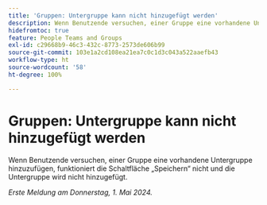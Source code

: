 ```yaml
---
title: 'Gruppen: Untergruppe kann nicht hinzugefügt werden'
description: Wenn Benutzende versuchen, einer Gruppe eine vorhandene Untergruppe hinzuzufügen, funktioniert die Schaltfläche „Speichern“ nicht und die Untergruppe wird nicht hinzugefügt.
hidefromtoc: true
feature: People Teams and Groups
exl-id: c29668b9-46c3-432c-8773-2573de606b99
source-git-commit: 103e1a2cd108ea21ea7c0c1d3c043a522aaefb43
workflow-type: ht
source-wordcount: '58'
ht-degree: 100%

---
```


# Gruppen: Untergruppe kann nicht hinzugefügt werden

Wenn Benutzende versuchen, einer Gruppe eine vorhandene Untergruppe hinzuzufügen, funktioniert die Schaltfläche „Speichern“ nicht und die Untergruppe wird nicht hinzugefügt.

_Erste Meldung am Donnerstag, 1. Mai 2024._

